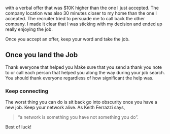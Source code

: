 with a verbal offer that was $10K higher than the one I just accepted. The company location was also 30 minutes closer to my home than the one I accepted. The recruiter tried to persuade me to call back the other company. I made it clear that I was sticking with my decision and ended up really enjoying the job.

Once you accept an offer, keep your word and take the job.

## Once you land the Job

Thank everyone that helped you
Make sure that you send a thank you note to or call each person that helped you along the way during your job search. You should thank everyone regardless of how significant the help was.

### Keep connecting

The worst thing you can do is sit back go into obscurity once you have a new job. Keep your network alive. As Keith Ferrazzi says, 

> “a network is something you have not something you do”.

Best of luck!
